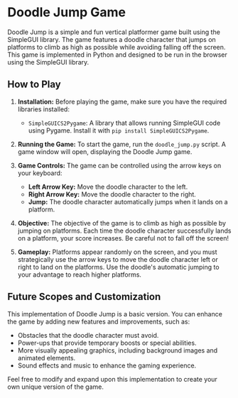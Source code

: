 # Doodle Jump Game

Doodle Jump is a simple and fun vertical platformer game built using the SimpleGUI library. The game features a doodle character that jumps on platforms to climb as high as possible while avoiding falling off the screen. This game is implemented in Python and designed to be run in the browser using the SimpleGUI library.

## How to Play

1. **Installation:** Before playing the game, make sure you have the required libraries installed:
    - `SimpleGUICS2Pygame`: A library that allows running SimpleGUI code using Pygame. Install it with `pip install SimpleGUICS2Pygame`.
2. **Running the Game:** To start the game, run the `doodle_jump.py` script. A game window will open, displaying the Doodle Jump game.

3. **Game Controls:** The game can be controlled using the arrow keys on your keyboard:
    - **Left Arrow Key:** Move the doodle character to the left.
    - **Right Arrow Key:** Move the doodle character to the right.
    - **Jump:** The doodle character automatically jumps when it lands on a platform.

4. **Objective:** The objective of the game is to climb as high as possible by jumping on platforms. Each time the doodle character successfully lands on a platform, your score increases. Be careful not to fall off the screen!

5. **Gameplay:** Platforms appear randomly on the screen, and you must strategically use the arrow keys to move the doodle character left or right to land on the platforms. Use the doodle's automatic jumping to your advantage to reach higher platforms.

## Future Scopes and Customization 

This implementation of Doodle Jump is a basic version. You can enhance the game by adding new features and improvements, such as:
- Obstacles that the doodle character must avoid.
- Power-ups that provide temporary boosts or special abilities.
- More visually appealing graphics, including background images and animated elements.
- Sound effects and music to enhance the gaming experience.

Feel free to modify and expand upon this implementation to create your own unique version of the game.


